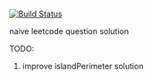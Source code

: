[![Build Status](https://travis-ci.org/neoblackcap/leetcode_solution.svg?branch=master)](https://travis-ci.org/neoblackcap/leetcode_solution)

naive leetcode question solution


TODO:
1. improve islandPerimeter solution